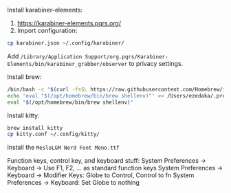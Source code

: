 Install karabiner-elements:
1. https://karabiner-elements.pqrs.org/
2. Import configuration:
```sh
cp karabiner.json ~/.config/karabiner/
```
Add `/Library/Application Support/org.pqrs/Karabiner-Elements/bin/karabiner_grabber/observer` to privacy settings.

Install brew:
```sh
/bin/bash -c "$(curl -fsSL https://raw.githubusercontent.com/Homebrew/install/HEAD/install.sh)"
echo 'eval "$(/opt/homebrew/bin/brew shellenv)"' >> /Users/ezedaka/.profile
eval "$(/opt/homebrew/bin/brew shellenv)"
```

Install kitty:
```sh
brew install kitty
cp kitty.conf ~/.config/kitty/
```
Install the `MesloLGM Nerd Font Mono.ttf`

Function keys, control key, and keyboard stuff:
System Preferences -> Keyboard -> Use F1, F2, ... as standard function keys
System Preferences -> Keyboard -> Modifier Keys: Globe to Control, Control to fn
System Preferences -> Keyboard: Set Globe to nothing
